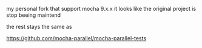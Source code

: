 my personal fork that support mocha 9.x.x it looks like the original project is stop beeing maintend 

the rest stays the same as 

https://github.com/mocha-parallel/mocha-parallel-tests